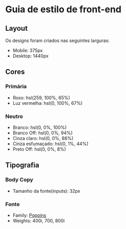 # Guia de estilo de front-end

## Layout

Os designs foram criados nas seguintes larguras:

- Mobile: 375px
- Desktop: 1440px

## Cores

### Primária

- Roxo: hsl(259, 100%, 65%)
- Luz vermelha: hsl(0, 100%, 67%)

### Neutro

- Branco: hsl(0, 0%, 100%)
- Branco Off: hsl(0, 0%, 94%)
- Cinza claro: hsl(0, 0%, 86%)
- Cinza esfumaçado: hsl(0, 1%, 44%)
- Preto Off: hsl(0, 0%, 8%)

## Tipografia

### Body Copy

- Tamanho da fonte(inputs): 32px

### Fonte

- Family: [Poppins](https://fonts.google.com/specimen/Poppins)
- Weights: 400i, 700, 800i
